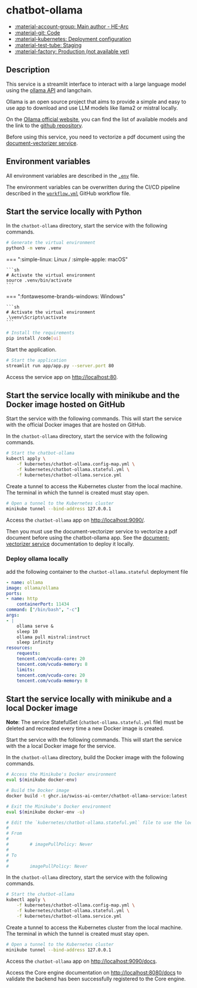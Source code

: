 # chatbot-ollama

- [:material-account-group: Main author - HE-Arc](https://www.hes-so.ch/swiss-ai-center/equipe)
- [:material-git: Code](https://github.com/swiss-ai-center/chatbot-ollama-service)
- [:material-kubernetes: Deployment configuration](https://github.com/swiss-ai-center/chatbot-ollama-service/tree/main/kubernetes)
- [:material-test-tube: Staging](https://chatbot-ollama-swiss-ai-center.kube-ext.isc.heia-fr.ch/)
- [:material-factory: Production (not available yet)](https://chatbot-ollama.swiss-ai-center.ch/)

## Description

This service is a streamlit interface to interact with a large language model
using the [ollama API](https://ollama.ai/) and langchain.

Ollama is an open source project that aims to provide a simple and easy to use
app to download and use LLM models like llama2 or mistral locally.

On the [Ollama official website](https://ollama.ai/), you can find the list of
available models and the link to the
[github repository](https://github.com/jmorganca/ollama).

Before using this service, you need to vectorize a pdf document using the
[document-vectorizer service](../reference/services/document-vectorizer.md).

## Environment variables

All environment variables are described in the
[`.env`](https://github.com/swiss-ai-center/chatbot-ollama-service/blob/main/.env)
file.

The environment variables can be overwritten during the CI/CD pipeline described
in the
[`workflow.yml`](https://github.com/swiss-ai-center/chatbot-ollama-service/blob/main/.github/workflows/workflow.yml)
GitHub workflow file.

## Start the service locally with Python

In the `chatbot-ollama` directory, start the service with the following
commands.

```sh
# Generate the virtual environment
python3 -m venv .venv
```

=== ":simple-linux: Linux / :simple-apple: macOS"

    ```sh
    # Activate the virtual environment
    source .venv/bin/activate
    ```

=== ":fontawesome-brands-windows: Windows"

    ```sh
    # Activate the virtual environment
    .\venv\Scripts\activate
    ```

```sh
# Install the requirements
pip install /code[ui]
```

Start the application.

```sh
# Start the application
streamlit run app/app.py --server.port 80
```

Access the service app on <http://localhost:80>.

## Start the service locally with minikube and the Docker image hosted on GitHub

Start the service with the following commands. This will start the service with
the official Docker images that are hosted on GitHub.

In the `chatbot-ollama` directory, start the service with the following
commands.

```sh
# Start the chatbot-ollama
kubectl apply \
    -f kubernetes/chatbot-ollama.config-map.yml \
    -f kubernetes/chatbot-ollama.stateful.yml \
    -f kubernetes/chatbot-ollama.service.yml
```

Create a tunnel to access the Kubernetes cluster from the local machine. The
terminal in which the tunnel is created must stay open.

```sh
# Open a tunnel to the Kubernetes cluster
minikube tunnel --bind-address 127.0.0.1
```

Access the `chatbot-ollama` app on <http://localhost:9090/>.

Then you must use the document-vectorizer service to vectorize a pdf document
before using the chatbot-ollama app. See the
[document-vectorizer service](../reference/services/document-vectorizer.md#start-the-service-locally-with-minikube-and-the-docker-image-hosted-on-github)
documentation to deploy it locally.

### Deploy ollama locally

add the following container to the `chatbot-ollama.stateful` deployment file

```yaml
- name: ollama
image: ollama/ollama
ports:
- name: http
    containerPort: 11434
command: ["/bin/bash", "-c"]
args:
- |
    ollama serve &
    sleep 10
    ollama pull mistral:instruct
    sleep infinity
resources:
    requests:
    tencent.com/vcuda-core: 20
    tencent.com/vcuda-memory: 8
    limits:
    tencent.com/vcuda-core: 20
    tencent.com/vcuda-memory: 8
```

## Start the service locally with minikube and a local Docker image

**Note**: The service StatefulSet (`chatbot-ollama.stateful.yml` file) must be
deleted and recreated every time a new Docker image is created.

Start the service with the following commands. This will start the service with
the a local Docker image for the service.

In the `chatbot-ollama` directory, build the Docker image with the following
commands.

```sh
# Access the Minikube's Docker environment
eval $(minikube docker-env)

# Build the Docker image
docker build -t ghcr.io/swiss-ai-center/chatbot-ollama-service:latest .

# Exit the Minikube's Docker environment
eval $(minikube docker-env -u)

# Edit the `kubernetes/chatbot-ollama.stateful.yml` file to use the local image by uncommented the line `imagePullPolicy`
#
# From
#
#        # imagePullPolicy: Never
#
# To
#
#        imagePullPolicy: Never
```

In the `chatbot-ollama` directory, start the service with the following
commands.

```sh
# Start the chatbot-ollama
kubectl apply \
    -f kubernetes/chatbot-ollama.config-map.yml \
    -f kubernetes/chatbot-ollama.stateful.yml \
    -f kubernetes/chatbot-ollama.service.yml
```

Create a tunnel to access the Kubernetes cluster from the local machine. The
terminal in which the tunnel is created must stay open.

```sh
# Open a tunnel to the Kubernetes cluster
minikube tunnel --bind-address 127.0.0.1
```

Access the `chatbot-ollama` app on <http://localhost:9090/docs>.

Access the Core engine documentation on <http://localhost:8080/docs> to validate
the backend has been successfully registered to the Core engine.
